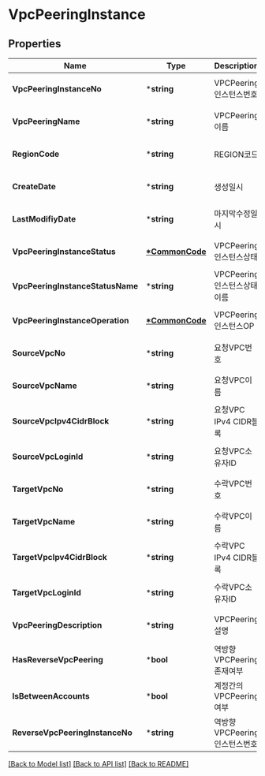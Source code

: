 # VpcPeeringInstance

## Properties
Name | Type | Description | Notes
------------ | ------------- | ------------- | -------------
**VpcPeeringInstanceNo** | ***string** | VPCPeering인스턴스번호 | [optional] [default to null]
**VpcPeeringName** | ***string** | VPCPeering이름 | [optional] [default to null]
**RegionCode** | ***string** | REGION코드 | [optional] [default to null]
**CreateDate** | ***string** | 생성일시 | [optional] [default to null]
**LastModifiyDate** | ***string** | 마지막수정일시 | [optional] [default to null]
**VpcPeeringInstanceStatus** | **[*CommonCode](CommonCode.md)** | VPCPeering인스턴스상태 | [optional] [default to null]
**VpcPeeringInstanceStatusName** | ***string** | VPCPeering인스턴스상태이름 | [optional] [default to null]
**VpcPeeringInstanceOperation** | **[*CommonCode](CommonCode.md)** | VPCPeering인스턴스OP | [optional] [default to null]
**SourceVpcNo** | ***string** | 요청VPC번호 | [optional] [default to null]
**SourceVpcName** | ***string** | 요청VPC이름 | [optional] [default to null]
**SourceVpcIpv4CidrBlock** | ***string** | 요청VPC IPv4 CIDR블록 | [optional] [default to null]
**SourceVpcLoginId** | ***string** | 요청VPC소유자ID | [optional] [default to null]
**TargetVpcNo** | ***string** | 수락VPC번호 | [optional] [default to null]
**TargetVpcName** | ***string** | 수락VPC이름 | [optional] [default to null]
**TargetVpcIpv4CidrBlock** | ***string** | 수락VPC IPv4 CIDR블록 | [optional] [default to null]
**TargetVpcLoginId** | ***string** | 수락VPC소유자ID | [optional] [default to null]
**VpcPeeringDescription** | ***string** | VPCPeering설명 | [optional] [default to null]
**HasReverseVpcPeering** | ***bool** | 역방향VPCPeering존재여부 | [optional] [default to null]
**IsBetweenAccounts** | ***bool** | 계정간의VPCPeering여부 | [optional] [default to null]
**ReverseVpcPeeringInstanceNo** | ***string** | 역방향VPCPeering인스턴스번호 | [optional] [default to null]

[[Back to Model list]](../README.md#documentation-for-models) [[Back to API list]](../README.md#documentation-for-api-endpoints) [[Back to README]](../README.md)


